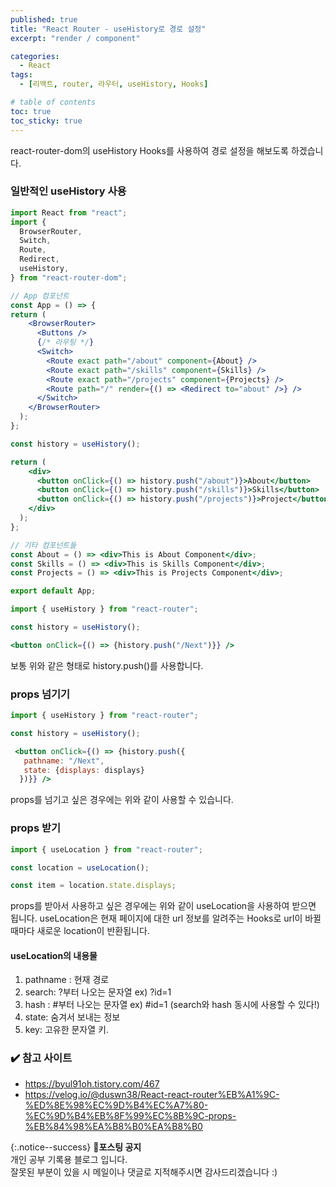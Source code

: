 ```yaml
---
published: true
title: "React Router - useHistory로 경로 설정"
excerpt: "render / component"

categories:
  - React
tags:
  - [리액트, router, 라우터, useHistory, Hooks]

# table of contents
toc: true
toc_sticky: true
---
```


react-router-dom의 useHistory Hooks를 사용하여 경로 설정을 해보도록 하겠습니다.

### 일반적인 useHistory 사용
```jsx
import React from "react";
import {
  BrowserRouter,
  Switch,
  Route,
  Redirect,
  useHistory,
} from "react-router-dom";

// App 컴포넌트
const App = () => {
return (
    <BrowserRouter>
      <Buttons />
      {/* 라우팅 */}
      <Switch>
        <Route exact path="/about" component={About} />
        <Route exact path="/skills" component={Skills} />
        <Route exact path="/projects" component={Projects} />
        <Route path="/" render={() => <Redirect to="about" />} />
      </Switch>
    </BrowserRouter>
  );
};

const history = useHistory();

return ( 
    <div>
      <button onClick={() => history.push("/about")}>About</button>
      <button onClick={() => history.push("/skills")}>Skills</button>
      <button onClick={() => history.push("/projects")}>Project</button>
    </div>
  );
};

// 기타 컴포넌트들
const About = () => <div>This is About Component</div>;
const Skills = () => <div>This is Skills Component</div>;
const Projects = () => <div>This is Projects Component</div>;

export default App;
```
```jsx
import { useHistory } from "react-router";

const history = useHistory();

<button onClick={() => {history.push("/Next")}} />
```

보통 위와 같은 형태로 history.push()를 사용합니다.

### props 넘기기

```jsx
import { useHistory } from "react-router";

const history = useHistory();

 <button onClick={() => {history.push({
   pathname: "/Next",
   state: {displays: displays}
  })}} />
```

props를 넘기고 싶은 경우에는 위와 같이 사용할 수 있습니다.

### props 받기

```jsx
import { useLocation } from "react-router";

const location = useLocation();

const item = location.state.displays;
```

props를 받아서 사용하고 싶은 경우에는 위와 같이 useLocation을 사용하여 받으면 됩니다. useLocation은 현재 페이지에 대한 url 정보를 알려주는 Hooks로 url이 바뀔 때마다 새로운 location이 반환됩니다.

#### useLocation의 내용물

1. pathname : 현재 경로
2. search: ?부터 나오는 문자열 ex) ?id=1
3. hash : #부터 나오는 문자열 ex) #id=1
(search와 hash 동시에 사용할 수 있다!)
4. state: 숨겨서 보내는 정보
5. key: 고유한 문자열 키.

### ✔️ 참고 사이트

- <https://byul91oh.tistory.com/467>
- <https://velog.io/@duswn38/React-react-router%EB%A1%9C-%ED%8E%98%EC%9D%B4%EC%A7%80-%EC%9D%B4%EB%8F%99%EC%8B%9C-props-%EB%84%98%EA%B8%B0%EA%B8%B0>

{:.notice--success}
🔔**포스팅 공지**  
개인 공부 기록용 블로그 입니다.  
잘못된 부분이 있을 시 메일이나 댓글로 지적해주시면 감사드리겠습니다 :)
